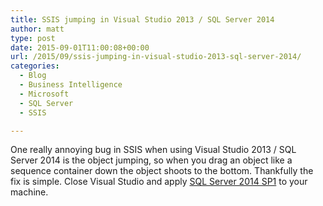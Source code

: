 ```yaml
---
title: SSIS jumping in Visual Studio 2013 / SQL Server 2014
author: matt
type: post
date: 2015-09-01T11:00:08+00:00
url: /2015/09/ssis-jumping-in-visual-studio-2013-sql-server-2014/
categories:
  - Blog
  - Business Intelligence
  - Microsoft
  - SQL Server
  - SSIS

---
```

One really annoying bug in SSIS when using Visual Studio 2013 / SQL Server 2014 is the object jumping, so when you drag an object like a sequence container down the object shoots to the bottom. Thankfully the fix is simple. Close Visual Studio and apply <a href="https://www.microsoft.com/en-us/download/details.aspx?id=46694" target="_blank" rel="nofollow">SQL Server 2014 SP1</a> to your machine.
